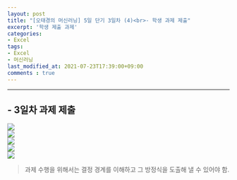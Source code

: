 ```yaml
---
layout: post
title: "[오태경의 머신러닝] 5일 단기 3일차 (4)<br>- 학생 과제 제출"
excerpt: '학생 제출 과제'
categories:
- Excel
tags:
- Excel
- 머신러닝
last_modified_at: 2021-07-23T17:39:00+09:00
comments : true
---
```

<hr>

<h2>- 3일차 과제 제출</h2>
<div style="align-items: center;">
    <img src="/assets/post-image/Excel-5일-단기-3/오태경의 머신러닝 3일차 학습자료-이희준-1.png">
</div>
<div style="align-items: center;">
    <img src="/assets/post-image/Excel-5일-단기-3/오태경의 머신러닝 3일차 학습자료-이희준-2.png">
</div>
<div style="align-items: center;">
    <img src="/assets/post-image/Excel-5일-단기-3/오태경의 머신러닝 3일차 학습자료-이희준-3.png">
</div>
<div style="align-items: center;">
    <img src="/assets/post-image/Excel-5일-단기-3/오태경의 머신러닝 3일차 학습자료-이희준-4.png">
</div>
<div style="align-items: center;">
    <img src="/assets/post-image/Excel-5일-단기-3/오태경의 머신러닝 3일차 학습자료-이희준-5.png">
</div>

> 과제 수행을 위해서는 결정 경계를 이해하고 그 방정식을 도출해 낼 수 있어야 함.

<br>